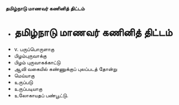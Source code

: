 **தமிழ்நாடு மாணவர் கணினித் திட்டம்**
- # தமிழ்நாடு மாணவர் கணினித் திட்டம்
- v. பருப்பொருளாகு
- பிழம்புருவாக்கு
- பிழம் புருவாகக்காட்டு
- ஆவி வகையில் கண்ணுக்குப் புலப்படத் தோன்று
- மெய்யாகு
- உருப்படு
- உருப்படியாகு
- உலோகாயதப் பண்பூட்டு.

